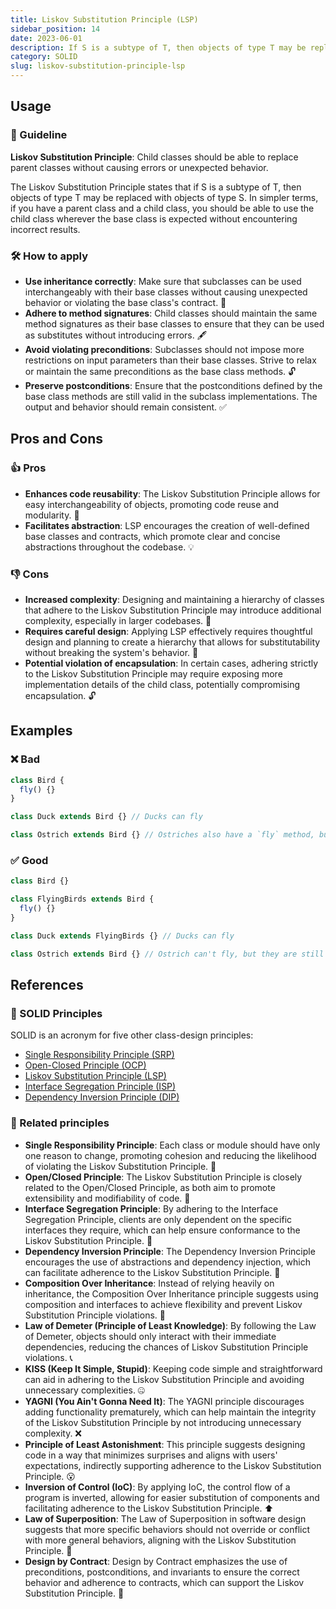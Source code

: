 ```yaml
---
title: Liskov Substitution Principle (LSP)
sidebar_position: 14
date: 2023-06-01
description: If S is a subtype of T, then objects of type T may be replaced with objects of type S. If you have a parent class and a child class, then the child class can be used where the base class is accepted without getting incorrect results.
category: SOLID
slug: liskov-substitution-principle-lsp
---
```


## Usage

### 📝 Guideline
**Liskov Substitution Principle**: Child classes should be able to replace parent classes without causing errors or unexpected behavior.

The Liskov Substitution Principle states that if S is a subtype of T, then objects of type T may be replaced with objects of type S. In simpler terms, if you have a parent class and a child class, you should be able to use the child class wherever the base class is expected without encountering incorrect results.

### 🛠️ How to apply
- **Use inheritance correctly**: Make sure that subclasses can be used interchangeably with their base classes without causing unexpected behavior or violating the base class's contract. 🔄
- **Adhere to method signatures**: Child classes should maintain the same method signatures as their base classes to ensure that they can be used as substitutes without introducing errors. 🖋️
- **Avoid violating preconditions**: Subclasses should not impose more restrictions on input parameters than their base classes. Strive to relax or maintain the same preconditions as the base class methods. 🔓
- **Preserve postconditions**: Ensure that the postconditions defined by the base class methods are still valid in the subclass implementations. The output and behavior should remain consistent. ✅

## Pros and Cons

### 👍 Pros
- **Enhances code reusability**: The Liskov Substitution Principle allows for easy interchangeability of objects, promoting code reuse and modularity. 🔄
- **Facilitates abstraction**: LSP encourages the creation of well-defined base classes and contracts, which promote clear and concise abstractions throughout the codebase. 💡

### 👎 Cons
- **Increased complexity**: Designing and maintaining a hierarchy of classes that adhere to the Liskov Substitution Principle may introduce additional complexity, especially in larger codebases. 🤯
- **Requires careful design**: Applying LSP effectively requires thoughtful design and planning to create a hierarchy that allows for substitutability without breaking the system's behavior. 🎨
- **Potential violation of encapsulation**: In certain cases, adhering strictly to the Liskov Substitution Principle may require exposing more implementation details of the child class, potentially compromising encapsulation. 🔓


## Examples

### ❌ Bad
```typescript
class Bird {
  fly() {}
}

class Duck extends Bird {} // Ducks can fly

class Ostrich extends Bird {} // Ostriches also have a `fly` method, but ostriches can't fly.
```

### ✅ Good
```typescript
class Bird {}

class FlyingBirds extends Bird {
  fly() {}
}

class Duck extends FlyingBirds {} // Ducks can fly

class Ostrich extends Bird {} // Ostrich can't fly, but they are still birds
```

## References

### 🧱 SOLID Principles

SOLID is an acronym for five other class-design principles:

- [Single Responsibility Principle (SRP)](single-responsibility-principle-srp)
- [Open-Closed Principle (OCP)](open-closed-principle-ocp)
- [Liskov Substitution Principle (LSP)](liskov-substitution-principle-lsp)
- [Interface Segregation Principle (ISP)](interface-segregation-principle-isp)
- [Dependency Inversion Principle (DIP)](dependency-inversion-principle-dip)

### 🔀 Related principles

- **Single Responsibility Principle**: Each class or module should have only one reason to change, promoting cohesion and reducing the likelihood of violating the Liskov Substitution Principle. 🎯
- **Open/Closed Principle**: The Liskov Substitution Principle is closely related to the Open/Closed Principle, as both aim to promote extensibility and modifiability of code. 🚪
- **Interface Segregation Principle**: By adhering to the Interface Segregation Principle, clients are only dependent on the specific interfaces they require, which can help ensure conformance to the Liskov Substitution Principle. 🧩
- **Dependency Inversion Principle**: The Dependency Inversion Principle encourages the use of abstractions and dependency injection, which can facilitate adherence to the Liskov Substitution Principle. 🔄
- **Composition Over Inheritance**: Instead of relying heavily on inheritance, the Composition Over Inheritance principle suggests using composition and interfaces to achieve flexibility and prevent Liskov Substitution Principle violations. 🧱
- **Law of Demeter (Principle of Least Knowledge)**: By following the Law of Demeter, objects should only interact with their immediate dependencies, reducing the chances of Liskov Substitution Principle violations. 📞
- **KISS (Keep It Simple, Stupid)**: Keeping code simple and straightforward can aid in adhering to the Liskov Substitution Principle and avoiding unnecessary complexities. 🤐
- **YAGNI (You Ain't Gonna Need It)**: The YAGNI principle discourages adding functionality prematurely, which can help maintain the integrity of the Liskov Substitution Principle by not introducing unnecessary complexity. ❌
- **Principle of Least Astonishment**: This principle suggests designing code in a way that minimizes surprises and aligns with users' expectations, indirectly supporting adherence to the Liskov Substitution Principle. 😮
- **Inversion of Control (IoC)**: By applying IoC, the control flow of a program is inverted, allowing for easier substitution of components and facilitating adherence to the Liskov Substitution Principle. ⬆️
- **Law of Superposition**: The Law of Superposition in software design suggests that more specific behaviors should not override or conflict with more general behaviors, aligning with the Liskov Substitution Principle. 🌟
- **Design by Contract**: Design by Contract emphasizes the use of preconditions, postconditions, and invariants to ensure the correct behavior and adherence to contracts, which can support the Liskov Substitution Principle. 📝
